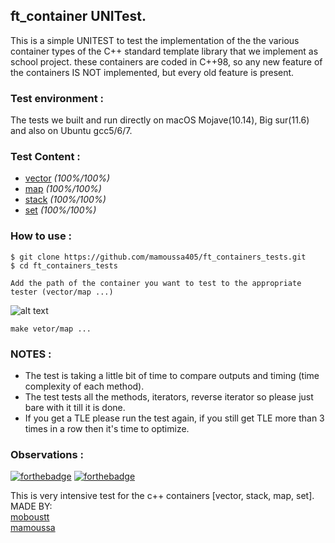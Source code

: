 ## ft_container UNITest.

This is a simple UNITEST to test the implementation of the the various container types of the C++ standard
template library that we implement as school project.
these containers are coded in C++98, so any new feature of the containers IS NOT
implemented, but every old feature is present.

### Test environment :
The tests we built and run directly on macOS Mojave(10.14), Big sur(11.6) and also on Ubuntu gcc5/6/7.

### Test Content : 

  * [vector](https://github.com/mamoussa405/ft_containers/tree/main/vector) *(100%/100%)*
  * [map](https://github.com/mamoussa405/ft_containers/tree/main/map) *(100%/100%)*
  * [stack](https://github.com/mamoussa405/ft_containers/tree/main/stack) *(100%/100%)*
  * [set](https://github.com/mamoussa405/ft_containers/tree/main/set) *(100%/100%)*

### How to use :

```
$ git clone https://github.com/mamoussa405/ft_containers_tests.git
$ cd ft_containers_tests
```

```
Add the path of the container you want to test to the appropriate tester (vector/map ...)
```
![alt text](https://github.com/mamoussa405/ft_containers/blob/main/tests/img/img1)


```
make vetor/map ...
```
### NOTES :
- The test is taking a little bit of time to compare outputs and timing (time complexity of each method).  
- The test tests all the methods, iterators, reverse iterator so please just bare with it till it is done.  
- If you get a TLE please run the test again, if you still get TLE more than 3 times in a row then it's time to optimize.  


### Observations : 

[![forthebadge](https://forthebadge.com/images/badges/made-with-c-plus-plus.svg)](https://forthebadge.com)
[![forthebadge](https://forthebadge.com/images/badges/built-with-love.svg)](https://forthebadge.com)

This is very intensive test for the c++ containers [vector, stack, map, set].  
MADE BY:  
[moboustt](https://github.com/M0-san)  
[mamoussa](https://github.com/mamoussa405)  

